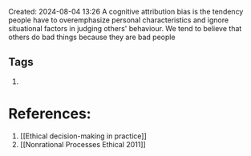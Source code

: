 Created: 2024-08-04 13:26
A cognitive attribution bias is the tendency people have to overemphasize personal characteristics and ignore situational factors in judging others' behaviour. We tend to believe that others do bad things because they are bad people




## Tags
1. 

# References:
1. [[Ethical decision-making in practice]]
2. [[Nonrational Processes Ethical 2011]]



